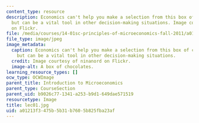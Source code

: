 ```yaml
---
content_type: resource
description: Economics can't help you make a selection from this box of chocolates,
  but can be a vital tool in other decision-making situations. Image courtesy of ninanord
  on Flickr.
file: /media/courses/14-01sc-principles-of-microeconomics-fall-2011/a01213f3475b5b31b7605b825fba23af_lec01.jpg
file_type: image/jpeg
image_metadata:
  caption: Economics can't help you make a selection from this box of chocolates,
    but can be a vital tool in other decision-making situations.
  credit: Image courtesy of ninanord on Flickr.
  image-alt: A box of chocolates.
learning_resource_types: []
ocw_type: OCWImage
parent_title: Introduction to Microeconomics
parent_type: CourseSection
parent_uid: b9026c77-1341-a253-b9d1-649dae571519
resourcetype: Image
title: lec01.jpg
uid: a01213f3-475b-5b31-b760-5b825fba23af
---
```

